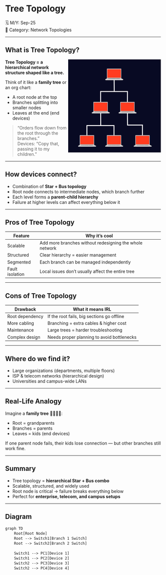 # Tree Topology

🗓️ M/Y: Sep-25  
📂 Category: Network Topologies

---

## What is Tree Topology?


<img align="right" src="images/TREE.png" width="300px" alt="TREE" />

**Tree Topology = a hierarchical network structure shaped like a tree.**  

Think of it like a **family tree** or an org chart:  
- A root node at the top  
- Branches splitting into smaller nodes  
- Leaves at the end (end devices)  

> “Orders flow down from the root through the branches.”  
> Devices: “Copy that, passing it to my children.”

---

## How devices connect?

- Combination of **Star + Bus topology**  
- Root node connects to intermediate nodes, which branch further  
- Each level forms a **parent-child hierarchy**  
- Failure at higher levels can affect everything below it  

---

## Pros of Tree Topology

| Feature | Why it’s cool |
|---------|---------------|
| Scalable | Add more branches without redesigning the whole network |
| Structured | Clear hierarchy = easier management |
| Segmented | Each branch can be managed independently |
| Fault isolation | Local issues don’t usually affect the entire tree |

---

## Cons of Tree Topology

| Drawback | What it means IRL |
|----------|-----------------|
| Root dependency | If the root fails, big sections go offline |
| More cabling | Branching = extra cables & higher cost |
| Maintenance | Large trees = harder troubleshooting |
| Complex design | Needs proper planning to avoid bottlenecks |

---

## Where do we find it?

- Large organizations (departments, multiple floors)  
- ISP & telecom networks (hierarchical design)  
- Universities and campus-wide LANs  

---

## Real-Life Analogy

Imagine a **family tree** 👨‍👩‍👧‍👦:  
- Root = grandparents  
- Branches = parents  
- Leaves = kids (end devices)  

If one parent node fails, their kids lose connection — but other branches still work fine.

---

## Summary

- Tree topology = **hierarchical Star + Bus combo**  
- Scalable, structured, and widely used  
- Root node is critical → failure breaks everything below  
- Perfect for **enterprise, telecom, and campus setups**  

---

## Diagram

```mermaid
graph TD
    Root[Root Node]
    Root --> Switch1[Branch 1 Switch]
    Root --> Switch2[Branch 2 Switch]

    Switch1 --> PC1[Device 1]
    Switch1 --> PC2[Device 2]
    Switch2 --> PC3[Device 3]
    Switch2 --> PC4[Device 4]
